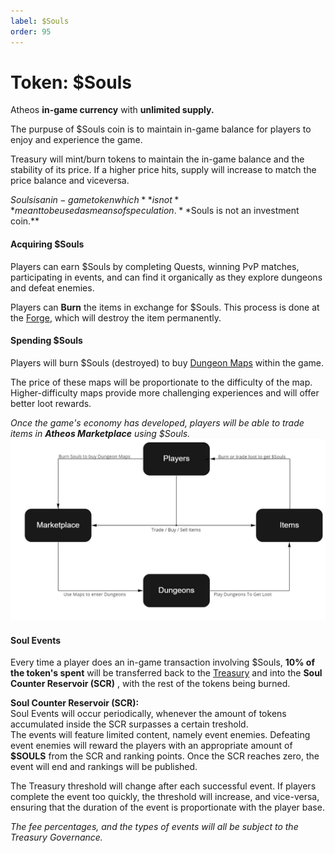 ```yaml
---
label: $Souls
order: 95
---
```

 
# Token: $Souls

Atheos **in-game currency** with **unlimited supply.**  

The purpuse of $Souls coin is to maintain in-game balance for players to enjoy and experience the game.

Treasury will mint/burn tokens to maintain the in-game balance and the stability of its price. 
If a higher price hits, supply will increase to match the price balance and viceversa.

$Souls is an in-game token which **is not** meant to be used as means of speculation.  **$Souls is not an investment coin.**

#### **Acquiring $Souls**  
Players can earn $Souls by completing Quests, winning PvP matches, participating in events, and can find it organically as they explore dungeons and defeat enemies. 

Players can **Burn** the items in exchange for $Souls.  This process is done at the [Forge](https://atheosgame.github.io/game/commongrounds/the-forge/), which will destroy the item permanently. 

#### **Spending $Souls**   
Players will burn $Souls (destroyed) to buy [Dungeon Maps](https://atheosgame.github.io/game/gameplaymechanics/maps/) within the game.

The price of these maps will be proportionate to the difficulty of the map. 
Higher-difficulty maps provide more challenging experiences and will offer better loot rewards. 


*Once the game's economy has developed, players will be able to trade items in **Atheos Marketplace** using $Souls.*
![](soulsgraph1.jpg)

#### Soul Events

Every time a player does an in-game transaction involving $Souls, **10% of the token's spent** will be transferred back to the [Treasury](https://atheosgame.github.io/tokenomics/treasury/) and into the **Soul Counter Reservoir (SCR)** , with the rest of the tokens being burned. 

 **Soul Counter Reservoir (SCR):**  
Soul Events will occur periodically, whenever the amount of tokens accumulated inside the SCR surpasses a certain treshold.  
The events will feature limited content, namely event enemies. Defeating event enemies will reward the players with an appropriate amount of **$SOULS** from the SCR and ranking points. Once the SCR reaches zero, the event will end and rankings will be published. 

The Treasury threshold will change after each successful event. If players complete the event too quickly, the threshold will increase, and vice-versa, ensuring that the duration of the event is proportionate with the player base. 

*The fee percentages, and the types of events will all be subject to the Treasury Governance.*
